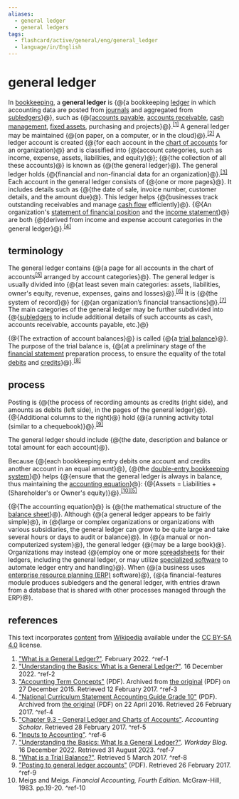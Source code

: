 ```yaml
---
aliases:
  - general ledger
  - general ledgers
tags:
  - flashcard/active/general/eng/general_ledger
  - language/in/English
---
```


# general ledger

In [bookkeeping](bookkeeping.md), a __general ledger__ is {@{a bookkeeping [ledger](ledger.md) in which accounting data are posted from [journals](general%20journal.md) and aggregated from [subledgers](subledger.md)}@}, such as {@{[accounts payable](accounts%20payable.md), [accounts receivable](accounts%20receivable.md), [cash management](cash%20management.md), [fixed assets](fixed%20asset.md), purchasing and projects}@}.<sup>[\[1\]](#^ref-1)</sup> A general ledger may be maintained {@{on paper, on a computer, or in the cloud}@}.<sup>[\[2\]](#^ref-2)</sup> A ledger account is created {@{for each account in the [chart of accounts](chart%20of%20accounts.md) for an organization}@} and is classified into {@{account categories, such as income, expense, assets, liabilities, and equity}@}; {@{the collection of all these accounts}@} is known as {@{the general ledger}@}. The general ledger holds {@{financial and non-financial data for an organization}@}.<sup>[\[3\]](#^ref-3)</sup> Each account in the general ledger consists of {@{one or more pages}@}. It includes details such as {@{the date of sale, invoice number, customer details, and the amount due}@}. This ledger helps {@{businesses track outstanding receivables and manage [cash flow](cash%20flow.md) efficiently}@}. {@{An organization's [statement of financial position](balance%20sheet.md) and the [income statement](income%20statement.md)}@} are both {@{derived from income and expense account categories in the general ledger}@}.<sup>[\[4\]](#^ref-4)</sup> <!--SR:!2027-03-11,674,330!2025-11-08,263,270!2026-12-06,614,330!2027-05-02,725,330!2025-08-25,240,290!2025-09-08,271,330!2025-06-28,209,310!2025-08-31,266,330!2025-09-07,270,330!2026-05-21,442,310!2025-06-06,193,310!2026-12-09,590,310!2025-06-18,190,310-->

## terminology

The general ledger contains {@{a page for all accounts in the chart of accounts<sup>[\[5\]](#^ref-5)</sup> arranged by account categories}@}. The general ledger is usually divided into {@{at least seven main categories: assets, liabilities, owner's equity, revenue, expenses, gains and losses}@}.<sup>[\[6\]](#^ref-6)</sup> It is {@{the system of record}@} for {@{an organization’s financial transactions}@}.<sup>[\[7\]](#^ref-7)</sup> The main categories of the general ledger may be further subdivided into {@{[subledgers](subledger.md) to include additional details of such accounts as cash, accounts receivable, accounts payable, etc.}@} <!--SR:!2025-09-10,272,330!2025-11-02,257,270!2025-09-01,265,330!2025-10-10,297,330!2026-04-18,383,290-->

{@{The extraction of account balances}@} is called {@{a [trial balance](trial%20balance.md)}@}. The purpose of the trial balance is, {@{at a preliminary stage of the [financial statement](financial%20statement.md) preparation process, to ensure the equality of the total [debits](debits%20and%20credits.md) and [credits](debits%20and%20credits.md)}@}.<sup>[\[8\]](#^ref-8)</sup> <!--SR:!2025-09-19,280,330!2025-07-20,232,330!2025-08-30,230,290-->

## process

Posting is {@{the process of recording amounts as credits (right side), and amounts as debits (left side), in the pages of the general ledger}@}. {@{Additional columns to the right}@} hold {@{a running activity total (similar to a chequebook)}@}.<sup>[\[9\]](#^ref-9)</sup> <!--SR:!2025-06-13,199,310!2025-06-16,200,310!2025-06-07,194,310-->

The general ledger should include {@{the date, description and balance or total amount for each account}@}. <!--SR:!2026-08-13,507,310-->

Because {@{each bookkeeping entry debits one account and credits another account in an equal amount}@}, {@{the [double-entry bookkeeping system](double-entry%20bookkeeping.md)}@} helps {@{ensure that the general ledger is always in balance, thus maintaining the [accounting equation](accounting%20equation.md)}@}: {@{Assets = Liabilities + (Shareholder's or Owner's equity)}@}.<sup>[\[10\]](#^ref-10)</sup><sup>[\[5\]](#^ref-5)</sup> <!--SR:!2027-01-27,652,330!2027-04-22,716,330!2025-08-24,260,330!2025-08-25,261,330-->

{@{The accounting equation}@} is {@{the mathematical structure of the [balance sheet](balance%20sheet.md)}@}. Although {@{a general ledger appears to be fairly simple}@}, in {@{large or complex organizations or organizations with various subsidiaries, the general ledger can grow to be quite large and take several hours or days to audit or balance}@}. In {@{a manual or non-computerized system}@}, the general ledger {@{may be a large book}@}. Organizations may instead {@{employ one or more [spreadsheets](spreadsheet.md) for their ledgers, including the general ledger, or may utilize [specialized software](accounting%20software.md) to automate ledger entry and handling}@}. When {@{a business uses [enterprise resource planning (ERP)](enterprise%20resource%20planning.md) software}@}, {@{a financial-features module produces subledgers and the general ledger, with entries drawn from a database that is shared with other processes managed through the ERP}@}. <!--SR:!2025-06-21,203,310!2025-09-09,273,330!2026-03-20,369,290!2026-12-14,622,330!2025-08-13,251,330!2025-07-29,238,330!2026-05-22,447,310!2025-06-12,197,310!2027-02-07,633,310-->

## references

This text incorporates [content](https://en.wikipedia.org/wiki/general_ledger) from [Wikipedia](Wikipedia.md) available under the [CC BY-SA 4.0](https://creativecommons.org/licenses/by-sa/4.0/) license.

1. ["What is a General Ledger?"](https://www.businessaccountingbasics.co.uk/general-ledger/). February 2022. <a id="^ref-1"></a>^ref-1
2. ["Understanding the Basics: What is a General Ledger?"](https://blog.workday.com/en-us/2022/understanding-the-basics-what-general-ledger.html). 16 December 2022. <a id="^ref-2"></a>^ref-2
3. ["Accounting Term Concepts"](https://web.archive.org/web/20151227053147/http://controller.vpfa.fsu.edu/sites/default/files/media/doc/Accounting/Accounting_Terms_Concepts.pdf) (PDF). Archived from [the original](http://controller.vpfa.fsu.edu/sites/default/files/media/doc/Accounting/Accounting_Terms_Concepts.pdf) (PDF) on 27 December 2015. Retrieved 12 February 2017. <a id="^ref-3"></a>^ref-3
4. ["National Curriculum Statement Accounting Guide Grade 10"](https://web.archive.org/web/20160422230808/http://ecdoe.gov.za/documents/learners/self-study-guides/accounting-gr10.pdf) (PDF). Archived from [the original](http://www.ecdoe.gov.za/documents/learners/self-study-guides/accounting-gr10.pdf) (PDF) on 22 April 2016. Retrieved 26 February 2017. <a id="^ref-4"></a>^ref-4
5. ["Chapter 9.3 - General Ledger and Charts of Accounts"](http://www.accountingscholar.com/ledger-accounts.html). _Accounting Scholar_. Retrieved 28 February 2017. <a id="^ref-5"></a>^ref-5
6. ["Inputs to Accounting"](http://kolibri.teacherinabox.org.au/modules/en-boundless/www.boundless.com/accounting/textbooks/boundless-accounting-textbook/introduction-to-accounting-1/what-is-accounting-17/inputs-to-accounting-110-6831/index.html). <a id="^ref-6"></a>^ref-6
7. ["Understanding the Basics: What Is a General Ledger?"](https://blog.workday.com/en-us/2022/understanding-the-basics-what-general-ledger.html). _Workday Blog_. 16 December 2022. Retrieved 31 August 2023. <a id="^ref-7"></a>^ref-7
8. ["What is a Trial Balance?"](http://accounting-simplified.com/trial-balance.html#purposetrial). Retrieved 5 March 2017. <a id="^ref-8"></a>^ref-8
9. ["Posting to general ledger accounts"](http://highered.mheducation.com/sites/dl/free/007471340x/100328/sample_ch08.pdf) (PDF). Retrieved 26 February 2017. <a id="^ref-9"></a>^ref-9
10. Meigs and Meigs. _Financial Accounting, Fourth Edition_. McGraw-Hill, 1983. pp.19-20. <a id="^ref-10"></a>^ref-10
